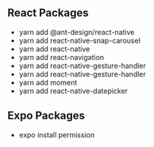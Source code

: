 ## React Packages
- yarn add @ant-design/react-native<br>
- yarn add react-native-snap-carousel<br>
- yarn add react-native<br>
- yarn add react-navigation<br>
- yarn add react-native-gesture-handler<br>
- yarn add react-native-gesture-handler<br>
- yarn add moment<br>
- yarn add react-native-datepicker<br>
## Expo Packages
- expo install permission<br>
